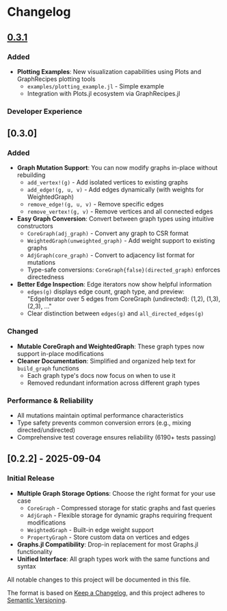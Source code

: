 # Changelog

## [0.3.1]

### Added
- **Plotting Examples**: New visualization capabilities using Plots and GraphRecipes plotting tools
  - `examples/plotting_example.jl` - Simple example
  - Integration with Plots.jl ecosystem via GraphRecipes.jl

### Developer Experience

## [0.3.0]

### Added
- **Graph Mutation Support**: You can now modify graphs in-place without rebuilding
  - `add_vertex!(g)` - Add isolated vertices to existing graphs
  - `add_edge!(g, u, v)` - Add edges dynamically (with weights for WeightedGraph)
  - `remove_edge!(g, u, v)` - Remove specific edges
  - `remove_vertex!(g, v)` - Remove vertices and all connected edges
- **Easy Graph Conversion**: Convert between graph types using intuitive constructors
  - `CoreGraph(adj_graph)` - Convert any graph to CSR format
  - `WeightedGraph(unweighted_graph)` - Add weight support to existing graphs
  - `AdjGraph(core_graph)` - Convert to adjacency list format for mutations
  - Type-safe conversions: `CoreGraph{false}(directed_graph)` enforces directedness
- **Better Edge Inspection**: Edge iterators now show helpful information
  - `edges(g)` displays edge count, graph type, and preview: "EdgeIterator over 5 edges from CoreGraph (undirected): (1,2), (1,3), (2,3), ..."
  - Clear distinction between `edges(g)` and `all_directed_edges(g)`

### Changed  
- **Mutable CoreGraph and WeightedGraph**: These graph types now support in-place modifications
- **Cleaner Documentation**: Simplified and organized help text for `build_graph` functions
  - Each graph type's docs now focus on when to use it
  - Removed redundant information across different graph types

### Performance & Reliability
- All mutations maintain optimal performance characteristics
- Type safety prevents common conversion errors (e.g., mixing directed/undirected)
- Comprehensive test coverage ensures reliability (6190+ tests passing)

## [0.2.2] - 2025-09-04

### Initial Release
- **Multiple Graph Storage Options**: Choose the right format for your use case
  - `CoreGraph` - Compressed storage for static graphs and fast queries
  - `AdjGraph` - Flexible storage for dynamic graphs requiring frequent modifications  
  - `WeightedGraph` - Built-in edge weight support
  - `PropertyGraph` - Store custom data on vertices and edges
- **Graphs.jl Compatibility**: Drop-in replacement for most Graphs.jl functionality
- **Unified Interface**: All graph types work with the same functions and syntax

[0.3.1]: https://github.com/jlidmar/GraphCore.jl/releases/tag/v0.3.1


All notable changes to this project will be documented in this file.

The format is based on [Keep a Changelog](https://keepachangelog.com/en/1.0.0/),
and this project adheres to [Semantic Versioning](https://semver.org/spec/v2.0.0.html).
